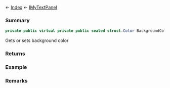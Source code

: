 ← [Index](Api-Index) ← [IMyTextPanel](Sandbox.ModAPI.Ingame.IMyTextPanel)

### Summary

```csharp
private public virtual private public sealed struct.Color BackgroundColor { ; ; }
```

Gets or sets background color

### Returns

### Example

### Remarks

